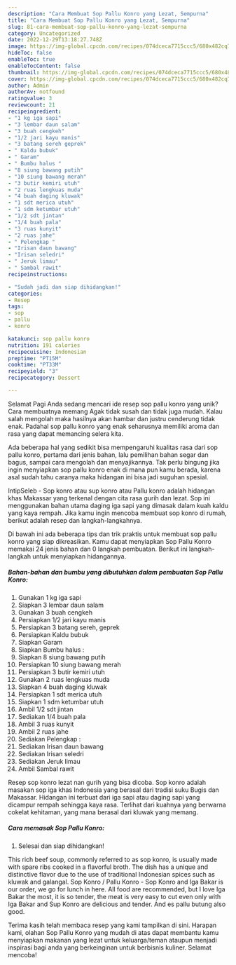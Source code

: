 ```yaml
---
description: "Cara Membuat Sop Pallu Konro yang Lezat, Sempurna"
title: "Cara Membuat Sop Pallu Konro yang Lezat, Sempurna"
slug: 81-cara-membuat-sop-pallu-konro-yang-lezat-sempurna
category: Uncategorized
date: 2022-12-29T13:18:27.748Z
image: https://img-global.cpcdn.com/recipes/074dceca7715ccc5/680x482cq70/sop-pallu-konro-foto-resep-utama.jpg
hideToc: false
enableToc: true
enableTocContent: false
thumbnail: https://img-global.cpcdn.com/recipes/074dceca7715ccc5/680x482cq70/sop-pallu-konro-foto-resep-utama.jpg
cover: https://img-global.cpcdn.com/recipes/074dceca7715ccc5/680x482cq70/sop-pallu-konro-foto-resep-utama.jpg
author: Admin
authorAv: notfound
ratingvalue: 3
reviewcount: 21
recipeingredient:
- "1 kg iga sapi"
- "3 lembar daun salam"
- "3 buah cengkeh"
- "1/2 jari kayu manis"
- "3 batang sereh geprek"
- " Kaldu bubuk"
- " Garam"
- " Bumbu halus "
- "8 siung bawang putih"
- "10 siung bawang merah"
- "3 butir kemiri utuh"
- "2 ruas lengkuas muda"
- "4 buah daging kluwak"
- "1 sdt merica utuh"
- "1 sdm ketumbar utuh"
- "1/2 sdt jintan"
- "1/4 buah pala"
- "3 ruas kunyit"
- "2 ruas jahe"
- " Pelengkap "
- "Irisan daun bawang"
- "Irisan seledri"
- " Jeruk limau"
- " Sambal rawit"
recipeinstructions:

- "Sudah jadi dan siap dihidangkan!"
categories:
- Resep
tags:
- sop
- pallu
- konro

katakunci: sop pallu konro 
nutrition: 191 calories
recipecuisine: Indonesian
preptime: "PT15M"
cooktime: "PT33M"
recipeyield: "3"
recipecategory: Dessert

---
```



Selamat Pagi Anda sedang mencari ide resep sop pallu konro yang unik? Cara membuatnya memang Agak tidak susah dan tidak juga mudah. Kalau salah mengolah maka hasilnya akan hambar dan justru cenderung tidak enak. Padahal sop pallu konro yang enak seharusnya memiliki aroma dan rasa yang dapat memancing selera kita.


Ada beberapa hal yang sedikit bisa mempengaruhi kualitas rasa dari sop pallu konro, pertama dari jenis bahan, lalu pemilihan bahan segar dan bagus, sampai cara mengolah dan menyajikannya. Tak perlu bingung jika ingin menyiapkan sop pallu konro enak di mana pun kamu berada, karena asal sudah tahu caranya maka hidangan ini bisa jadi suguhan spesial.

IntipSeleb - Sop konro atau sup konro atau Pallu konro adalah hidangan khas Makassar yang terkenal dengan cita rasa gurih dan lezat. Sop ini menggunakan bahan utama daging iga sapi yang dimasak dalam kuah kaldu yang kaya rempah. Jika kamu ingin mencoba membuat sop konro di rumah, berikut adalah resep dan langkah-langkahnya.


Di bawah ini ada beberapa tips dan trik praktis untuk membuat sop pallu konro yang siap dikreasikan. Kamu dapat menyiapkan Sop Pallu Konro memakai 24 jenis bahan dan 0 langkah pembuatan. Berikut ini langkah-langkah untuk menyiapkan hidangannya.

<!--inarticleads1-->

##### Bahan-bahan dan bumbu yang dibutuhkan dalam pembuatan Sop Pallu Konro:

1. Gunakan 1 kg iga sapi
1. Siapkan 3 lembar daun salam
1. Gunakan 3 buah cengkeh
1. Persiapkan 1/2 jari kayu manis
1. Persiapkan 3 batang sereh, geprek
1. Persiapkan  Kaldu bubuk
1. Siapkan  Garam
1. Siapkan  Bumbu halus :
1. Siapkan 8 siung bawang putih
1. Persiapkan 10 siung bawang merah
1. Persiapkan 3 butir kemiri utuh
1. Gunakan 2 ruas lengkuas muda
1. Siapkan 4 buah daging kluwak
1. Persiapkan 1 sdt merica utuh
1. Siapkan 1 sdm ketumbar utuh
1. Ambil 1/2 sdt jintan
1. Sediakan 1/4 buah pala
1. Ambil 3 ruas kunyit
1. Ambil 2 ruas jahe
1. Sediakan  Pelengkap :
1. Sediakan Irisan daun bawang
1. Sediakan Irisan seledri
1. Sediakan  Jeruk limau
1. Ambil  Sambal rawit


Resep sop konro lezat nan gurih yang bisa dicoba. Sop konro adalah masakan sop iga khas Indonesia yang berasal dari tradisi suku Bugis dan Makassar. Hidangan ini terbuat dari iga sapi atau daging sapi yang dicampur rempah sehingga kaya rasa. Terlihat dari kuahnya yang berwarna cokelat kehitaman, yang mana berasal dari kluwak yang memang. 

<!--inarticleads2-->

##### Cara memasak Sop Pallu Konro:


1. Selesai dan siap dihidangkan!

This rich beef soup, commonly referred to as sop konro, is usually made with spare ribs cooked in a flavorful broth. The dish has a unique and distinctive flavor due to the use of traditional Indonesian spices such as kluwak and galangal. Sop Konro / Pallu Konro - Sop Konro and Iga Bakar is our order, we go for lunch in here. All food are recommended, but I love Iga Bakar the most, it is so tender, the meat is very easy to cut even only with Iga Bakar and Sup Konro are delicious and tender. And es pallu butung also good. 

Terima kasih telah membaca resep yang kami tampilkan di sini. Harapan kami, olahan Sop Pallu Konro yang mudah di atas dapat membantu kamu menyiapkan makanan yang lezat untuk keluarga/teman ataupun menjadi inspirasi bagi anda yang berkeinginan untuk berbisnis kuliner. Selamat mencoba!
